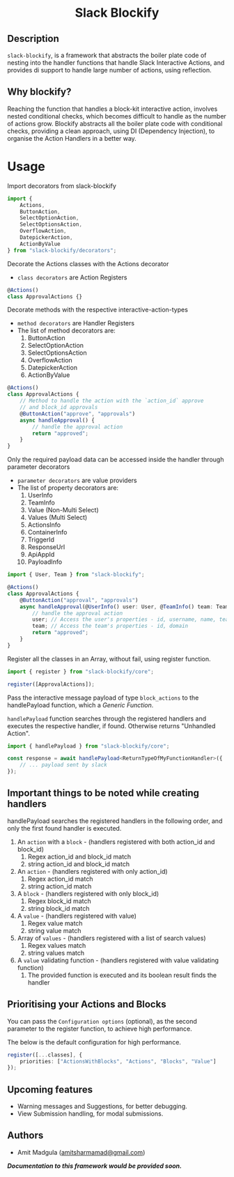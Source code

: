 <h1 style="text-align: center;"><b>Slack Blockify</b></h1>

## Description

`slack-blockify`, is a framework that abstracts the boiler plate code of nesting into the handler functions that handle Slack Interactive Actions, and provides di support to handle large number of actions, using reflection.

## **Why blockify?**

Reaching the function that handles a block-kit interactive action, involves nested conditional checks, which becomes difficult to handle as the number of actions grow. Blockify abstracts all the boiler plate code with conditional checks, providing a clean approach, using DI (Dependency Injection), to organise the Action Handlers in a better way.

# Usage

Import decorators from slack-blockify

```typescript
import {
    Actions,
    ButtonAction,
    SelectOptionAction,
    SelectOptionsAction,
    OverflowAction,
    DatepickerAction,
    ActionByValue
} from "slack-blockify/decorators";
```

Decorate the Actions classes with the Actions decorator

-   `class decorators` are Action Registers

```typescript
@Actions()
class ApprovalActions {}
```

Decorate methods with the respective interactive-action-types

-   `method decorators` are Handler Registers
-   The list of method decorators are:
    1.  ButtonAction
    2.  SelectOptionAction
    3.  SelectOptionsAction
    4.  OverflowAction
    5.  DatepickerAction
    6.  ActionByValue

```typescript
@Actions()
class ApprovalActions {
    // Method to handle the action with the `action_id` approve
    // and block_id approvals
    @ButtonAction("approve", "approvals")
    async handleApproval() {
        // handle the approval action
        return "approved";
    }
}
```

Only the required payload data can be accessed inside the handler through parameter decorators

-   `parameter decorators` are value providers
-   The list of property decorators are:
    1.  UserInfo
    2.  TeamInfo
    3.  Value (Non-Multi Select)
    4.  Values (Multi Select)
    5.  ActionsInfo
    6.  ContainerInfo
    7.  TriggerId
    8.  ResponseUrl
    9.  ApiAppId
    10. PayloadInfo

```typescript
import { User, Team } from "slack-blockify";

@Actions()
class ApprovalActions {
    @ButtonAction("approval", "approvals")
    async handleApproval(@UserInfo() user: User, @TeamInfo() team: Team) {
        // handle the approval action
        user; // Access the user's properties - id, username, name, team_id
        team; // Access the team's properties - id, domain
        return "approved";
    }
}
```

Register all the classes in an Array, without fail, using register function.

```typescript
import { register } from "slack-blockify/core";

register([ApprovalActions]);
```

Pass the interactive message payload of type `block_actions` to the handlePayload function,
which a _Generic Function_.

`handlePayload` function searches through the registered handlers and executes the respective handler, if found. Otherwise returns "Unhandled Action".

```typescript
import { handlePayload } from "slack-blockify/core";

const response = await handlePayload<ReturnTypeOfMyFunctionHandler>({
    // ... payload sent by slack
});
```

## **Important things to be noted while creating handlers**

handlePayload searches the registered handlers in the following order,
and only the first found handler is executed.

1. An `action` with a `block` - (handlers registered with both action_id and block_id)
    1. Regex action_id and block_id match
    2. string action_id and block_id match
2. An `action` - (handlers registered with only action_id)
    1. Regex action_id match
    2. string action_id match
3. A `block` - (handlers registered with only block_id)
    1. Regex block_id match
    2. string block_id match
4. A `value` - (handlers registered with value)
    1. Regex value match
    2. string value match
5. Array of `values` - (handlers registered with a list of search values)
    1. Regex values match
    2. string values match
6. A `value` validating function - (handlers registered with value validating function)
    1. The provided function is executed and its boolean result finds the handler

## Prioritising your Actions and Blocks

You can pass the `Configuration options` (optional), as the second parameter to the register function, to achieve high performance.

The below is the default configuration for high performance.

```typescript
register([...classes], {
    priorities: ["ActionsWithBlocks", "Actions", "Blocks", "Value"]
});
```

## Upcoming features

-   Warning messages and Suggestions, for better debugging.
-   View Submission handling, for modal submissions.

## **Authors**

-   Amit Madgula (amitsharmamad@gmail.com)

_**Documentation to this framework would be provided soon.**_
